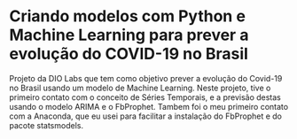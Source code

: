 # Criando modelos com Python e Machine Learning para prever a evolução do COVID-19 no Brasil

Projeto da DIO Labs que tem como objetivo prever a evolução do Covid-19 no Brasil usando um modelo de Machine Learning. Neste projeto, tive o primeiro contato com o conceito de Séries Temporais, e a previsão destas usando o modelo ARIMA e o FbProphet. Tambem foi o meu primeiro contato com a Anaconda, que eu usei para facilitar a instalação do FbProphet e do pacote statsmodels.
